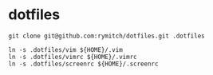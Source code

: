 dotfiles
========

    git clone git@github.com:rymitch/dotfiles.git .dotfiles

    ln -s .dotfiles/vim ${HOME}/.vim
    ln -s .dotfiles/vimrc ${HOME}/.vimrc
    ln -s .dotfiles/screenrc ${HOME}/.screenrc
